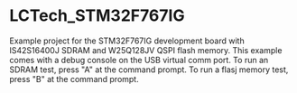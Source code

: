 # LCTech_STM32F767IG
Example project for the STM32F767IG development board with IS42S16400J SDRAM and W25Q128JV QSPI flash memory. 
This example comes with a debug console on the USB virtual comm port. 
To run an SDRAM test, press "A<Enter>" at the command prompt.
To run a flasj memory test, press "B<Enter>" at the command prompt.
